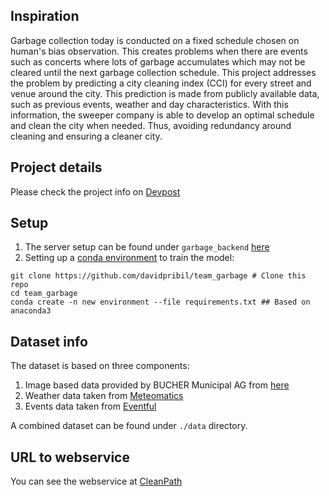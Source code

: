 ## Inspiration

Garbage collection today is conducted on a fixed schedule chosen on human's bias observation. This creates problems when there are events such as concerts where lots of garbage accumulates which may not be cleared until the next garbage collection schedule. This project addresses the problem by predicting a city cleaning index (CCI) for every street and venue around the city. This prediction is made from publicly available data, such as previous events, weather and day characteristics. With this information, the sweeper company is able to develop an optimal schedule and clean the city when needed. Thus, avoiding redundancy around cleaning and ensuring a cleaner city.

## Project details
Please check the project info on [Devpost](https://devpost.com/software/team_garbage)

## Setup
1. The server setup can be found under `garbage_backend` [here](https://github.com/davidpribil/team_garbage/tree/master/garbage_backend)
2. Setting up a [conda environment](https://www.anaconda.com/distribution/) to train the model:
```
git clone https://github.com/davidpribil/team_garbage # Clone this repo
cd team_garbage
conda create -n new environment --file requirements.txt ## Based on anaconda3
```

## Dataset info
The dataset is based on three components:
1. Image based data provided by BUCHER Municipal AG from [here](https://www.dropbox.com/sh/e2e2uljizqou68u/AAAWSOtHb8dTggYBUvUAFK7Oa?dl=0)
2. Weather data taken from [Meteomatics](https://www.meteomatics.com/en/weather-api/)
3. Events data taken from [Eventful](http://api.eventful.com/keys)

A combined dataset can be found under ```./data``` directory.

## URL to webservice
You can see the webservice at [CleanPath](http://ec2-52-31-147-235.eu-west-1.compute.amazonaws.com:8000/map/)
